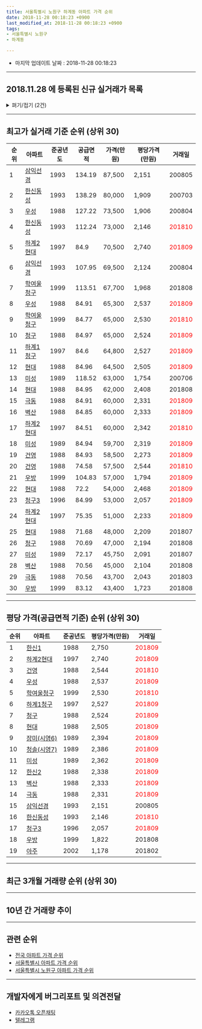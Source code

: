 ```yaml
---
title: 서울특별시 노원구 하계동 아파트 가격 순위
date: 2018-11-28 00:18:23 +0900
last_modified_at: 2018-11-28 00:18:23 +0900
tags:
- 서울특별시 노원구
- 하계동

---
```


* 마지막 업데이트 날짜 : 2018-11-28 00:18:23

---

## 2018.11.28 에 등록된 신규 실거래가 목록

<details>
<summary>펴기/접기 (2건)</summary>
<div markdown="1">

|아파트|준공년도|공급면적|가격(만원)|평당가격(만원)|거래일|
|---|---|---|---|---|---|
|[청솔(시영7)](https://search.naver.com/search.naver?query=%EC%84%9C%EC%9A%B8%ED%8A%B9%EB%B3%84%EC%8B%9C+%EB%85%B8%EC%9B%90%EA%B5%AC+%ED%95%98%EA%B3%84%EB%8F%99+%EC%B2%AD%EC%86%94%28%EC%8B%9C%EC%98%817%29)|1989|39.78|28,750|2,384|<span style="color:red">201811</span>|
|[한신동성](https://search.naver.com/search.naver?query=%EC%84%9C%EC%9A%B8%ED%8A%B9%EB%B3%84%EC%8B%9C+%EB%85%B8%EC%9B%90%EA%B5%AC+%ED%95%98%EA%B3%84%EB%8F%99+%ED%95%9C%EC%8B%A0%EB%8F%99%EC%84%B1)|1993|112.24|73,000|2,146|<span style="color:red">201810</span>|


</div>
</details>

---

## 최고가 실거래 기준 순위 (상위 30)


|순위|아파트|준공년도|공급면적|가격(만원)|평당가격(만원)|거래일|
|---|---|---|---|---|---|---|
|1|[삼익선경](https://search.naver.com/search.naver?query=%EC%84%9C%EC%9A%B8%ED%8A%B9%EB%B3%84%EC%8B%9C+%EB%85%B8%EC%9B%90%EA%B5%AC+%ED%95%98%EA%B3%84%EB%8F%99+%EC%82%BC%EC%9D%B5%EC%84%A0%EA%B2%BD)|1993|134.19|87,500|2,151|200805|
|2|[한신동성](https://search.naver.com/search.naver?query=%EC%84%9C%EC%9A%B8%ED%8A%B9%EB%B3%84%EC%8B%9C+%EB%85%B8%EC%9B%90%EA%B5%AC+%ED%95%98%EA%B3%84%EB%8F%99+%ED%95%9C%EC%8B%A0%EB%8F%99%EC%84%B1)|1993|138.29|80,000|1,909|200703|
|3|[우성](https://search.naver.com/search.naver?query=%EC%84%9C%EC%9A%B8%ED%8A%B9%EB%B3%84%EC%8B%9C+%EB%85%B8%EC%9B%90%EA%B5%AC+%ED%95%98%EA%B3%84%EB%8F%99+%EC%9A%B0%EC%84%B1)|1988|127.22|73,500|1,906|200804|
|4|[한신동성](https://search.naver.com/search.naver?query=%EC%84%9C%EC%9A%B8%ED%8A%B9%EB%B3%84%EC%8B%9C+%EB%85%B8%EC%9B%90%EA%B5%AC+%ED%95%98%EA%B3%84%EB%8F%99+%ED%95%9C%EC%8B%A0%EB%8F%99%EC%84%B1)|1993|112.24|73,000|2,146|<span style="color:red">201810</span>|
|5|[하계2현대](https://search.naver.com/search.naver?query=%EC%84%9C%EC%9A%B8%ED%8A%B9%EB%B3%84%EC%8B%9C+%EB%85%B8%EC%9B%90%EA%B5%AC+%ED%95%98%EA%B3%84%EB%8F%99+%ED%95%98%EA%B3%842%ED%98%84%EB%8C%80)|1997|84.9|70,500|2,740|<span style="color:red">201809</span>|
|6|[삼익선경](https://search.naver.com/search.naver?query=%EC%84%9C%EC%9A%B8%ED%8A%B9%EB%B3%84%EC%8B%9C+%EB%85%B8%EC%9B%90%EA%B5%AC+%ED%95%98%EA%B3%84%EB%8F%99+%EC%82%BC%EC%9D%B5%EC%84%A0%EA%B2%BD)|1993|107.95|69,500|2,124|200804|
|7|[학여울청구](https://search.naver.com/search.naver?query=%EC%84%9C%EC%9A%B8%ED%8A%B9%EB%B3%84%EC%8B%9C+%EB%85%B8%EC%9B%90%EA%B5%AC+%ED%95%98%EA%B3%84%EB%8F%99+%ED%95%99%EC%97%AC%EC%9A%B8%EC%B2%AD%EA%B5%AC)|1999|113.51|67,700|1,968|201808|
|8|[우성](https://search.naver.com/search.naver?query=%EC%84%9C%EC%9A%B8%ED%8A%B9%EB%B3%84%EC%8B%9C+%EB%85%B8%EC%9B%90%EA%B5%AC+%ED%95%98%EA%B3%84%EB%8F%99+%EC%9A%B0%EC%84%B1)|1988|84.91|65,300|2,537|<span style="color:red">201809</span>|
|9|[학여울청구](https://search.naver.com/search.naver?query=%EC%84%9C%EC%9A%B8%ED%8A%B9%EB%B3%84%EC%8B%9C+%EB%85%B8%EC%9B%90%EA%B5%AC+%ED%95%98%EA%B3%84%EB%8F%99+%ED%95%99%EC%97%AC%EC%9A%B8%EC%B2%AD%EA%B5%AC)|1999|84.77|65,000|2,530|<span style="color:red">201810</span>|
|10|[청구](https://search.naver.com/search.naver?query=%EC%84%9C%EC%9A%B8%ED%8A%B9%EB%B3%84%EC%8B%9C+%EB%85%B8%EC%9B%90%EA%B5%AC+%ED%95%98%EA%B3%84%EB%8F%99+%EC%B2%AD%EA%B5%AC)|1988|84.97|65,000|2,524|<span style="color:red">201809</span>|
|11|[하계1청구](https://search.naver.com/search.naver?query=%EC%84%9C%EC%9A%B8%ED%8A%B9%EB%B3%84%EC%8B%9C+%EB%85%B8%EC%9B%90%EA%B5%AC+%ED%95%98%EA%B3%84%EB%8F%99+%ED%95%98%EA%B3%841%EC%B2%AD%EA%B5%AC)|1997|84.6|64,800|2,527|<span style="color:red">201809</span>|
|12|[현대](https://search.naver.com/search.naver?query=%EC%84%9C%EC%9A%B8%ED%8A%B9%EB%B3%84%EC%8B%9C+%EB%85%B8%EC%9B%90%EA%B5%AC+%ED%95%98%EA%B3%84%EB%8F%99+%ED%98%84%EB%8C%80)|1988|84.96|64,500|2,505|<span style="color:red">201809</span>|
|13|[미성](https://search.naver.com/search.naver?query=%EC%84%9C%EC%9A%B8%ED%8A%B9%EB%B3%84%EC%8B%9C+%EB%85%B8%EC%9B%90%EA%B5%AC+%ED%95%98%EA%B3%84%EB%8F%99+%EB%AF%B8%EC%84%B1)|1989|118.52|63,000|1,754|200706|
|14|[현대](https://search.naver.com/search.naver?query=%EC%84%9C%EC%9A%B8%ED%8A%B9%EB%B3%84%EC%8B%9C+%EB%85%B8%EC%9B%90%EA%B5%AC+%ED%95%98%EA%B3%84%EB%8F%99+%ED%98%84%EB%8C%80)|1988|84.95|62,000|2,408|201808|
|15|[극동](https://search.naver.com/search.naver?query=%EC%84%9C%EC%9A%B8%ED%8A%B9%EB%B3%84%EC%8B%9C+%EB%85%B8%EC%9B%90%EA%B5%AC+%ED%95%98%EA%B3%84%EB%8F%99+%EA%B7%B9%EB%8F%99)|1988|84.91|60,000|2,331|<span style="color:red">201809</span>|
|16|[벽산](https://search.naver.com/search.naver?query=%EC%84%9C%EC%9A%B8%ED%8A%B9%EB%B3%84%EC%8B%9C+%EB%85%B8%EC%9B%90%EA%B5%AC+%ED%95%98%EA%B3%84%EB%8F%99+%EB%B2%BD%EC%82%B0)|1988|84.85|60,000|2,333|<span style="color:red">201809</span>|
|17|[하계2현대](https://search.naver.com/search.naver?query=%EC%84%9C%EC%9A%B8%ED%8A%B9%EB%B3%84%EC%8B%9C+%EB%85%B8%EC%9B%90%EA%B5%AC+%ED%95%98%EA%B3%84%EB%8F%99+%ED%95%98%EA%B3%842%ED%98%84%EB%8C%80)|1997|84.51|60,000|2,342|<span style="color:red">201810</span>|
|18|[미성](https://search.naver.com/search.naver?query=%EC%84%9C%EC%9A%B8%ED%8A%B9%EB%B3%84%EC%8B%9C+%EB%85%B8%EC%9B%90%EA%B5%AC+%ED%95%98%EA%B3%84%EB%8F%99+%EB%AF%B8%EC%84%B1)|1989|84.94|59,700|2,319|<span style="color:red">201809</span>|
|19|[건영](https://search.naver.com/search.naver?query=%EC%84%9C%EC%9A%B8%ED%8A%B9%EB%B3%84%EC%8B%9C+%EB%85%B8%EC%9B%90%EA%B5%AC+%ED%95%98%EA%B3%84%EB%8F%99+%EA%B1%B4%EC%98%81)|1988|84.93|58,500|2,273|<span style="color:red">201809</span>|
|20|[건영](https://search.naver.com/search.naver?query=%EC%84%9C%EC%9A%B8%ED%8A%B9%EB%B3%84%EC%8B%9C+%EB%85%B8%EC%9B%90%EA%B5%AC+%ED%95%98%EA%B3%84%EB%8F%99+%EA%B1%B4%EC%98%81)|1988|74.58|57,500|2,544|<span style="color:red">201810</span>|
|21|[우방](https://search.naver.com/search.naver?query=%EC%84%9C%EC%9A%B8%ED%8A%B9%EB%B3%84%EC%8B%9C+%EB%85%B8%EC%9B%90%EA%B5%AC+%ED%95%98%EA%B3%84%EB%8F%99+%EC%9A%B0%EB%B0%A9)|1999|104.83|57,000|1,794|<span style="color:red">201809</span>|
|22|[현대](https://search.naver.com/search.naver?query=%EC%84%9C%EC%9A%B8%ED%8A%B9%EB%B3%84%EC%8B%9C+%EB%85%B8%EC%9B%90%EA%B5%AC+%ED%95%98%EA%B3%84%EB%8F%99+%ED%98%84%EB%8C%80)|1988|72.2|54,000|2,468|<span style="color:red">201809</span>|
|23|[청구3](https://search.naver.com/search.naver?query=%EC%84%9C%EC%9A%B8%ED%8A%B9%EB%B3%84%EC%8B%9C+%EB%85%B8%EC%9B%90%EA%B5%AC+%ED%95%98%EA%B3%84%EB%8F%99+%EC%B2%AD%EA%B5%AC3)|1996|84.99|53,000|2,057|<span style="color:red">201809</span>|
|24|[하계2현대](https://search.naver.com/search.naver?query=%EC%84%9C%EC%9A%B8%ED%8A%B9%EB%B3%84%EC%8B%9C+%EB%85%B8%EC%9B%90%EA%B5%AC+%ED%95%98%EA%B3%84%EB%8F%99+%ED%95%98%EA%B3%842%ED%98%84%EB%8C%80)|1997|75.35|51,000|2,233|<span style="color:red">201809</span>|
|25|[현대](https://search.naver.com/search.naver?query=%EC%84%9C%EC%9A%B8%ED%8A%B9%EB%B3%84%EC%8B%9C+%EB%85%B8%EC%9B%90%EA%B5%AC+%ED%95%98%EA%B3%84%EB%8F%99+%ED%98%84%EB%8C%80)|1988|71.68|48,000|2,209|201807|
|26|[청구](https://search.naver.com/search.naver?query=%EC%84%9C%EC%9A%B8%ED%8A%B9%EB%B3%84%EC%8B%9C+%EB%85%B8%EC%9B%90%EA%B5%AC+%ED%95%98%EA%B3%84%EB%8F%99+%EC%B2%AD%EA%B5%AC)|1988|70.69|47,000|2,194|201808|
|27|[미성](https://search.naver.com/search.naver?query=%EC%84%9C%EC%9A%B8%ED%8A%B9%EB%B3%84%EC%8B%9C+%EB%85%B8%EC%9B%90%EA%B5%AC+%ED%95%98%EA%B3%84%EB%8F%99+%EB%AF%B8%EC%84%B1)|1989|72.17|45,750|2,091|201807|
|28|[벽산](https://search.naver.com/search.naver?query=%EC%84%9C%EC%9A%B8%ED%8A%B9%EB%B3%84%EC%8B%9C+%EB%85%B8%EC%9B%90%EA%B5%AC+%ED%95%98%EA%B3%84%EB%8F%99+%EB%B2%BD%EC%82%B0)|1988|70.56|45,000|2,104|201808|
|29|[극동](https://search.naver.com/search.naver?query=%EC%84%9C%EC%9A%B8%ED%8A%B9%EB%B3%84%EC%8B%9C+%EB%85%B8%EC%9B%90%EA%B5%AC+%ED%95%98%EA%B3%84%EB%8F%99+%EA%B7%B9%EB%8F%99)|1988|70.56|43,700|2,043|201803|
|30|[우방](https://search.naver.com/search.naver?query=%EC%84%9C%EC%9A%B8%ED%8A%B9%EB%B3%84%EC%8B%9C+%EB%85%B8%EC%9B%90%EA%B5%AC+%ED%95%98%EA%B3%84%EB%8F%99+%EC%9A%B0%EB%B0%A9)|1999|83.12|43,400|1,723|201808|


---

## 평당 가격(공급면적 기준) 순위 (상위 30)


|순위|아파트|준공년도|평당가격(만원)|거래일|
|---|---|---|---|---|
|1|[한신1](https://search.naver.com/search.naver?query=%EC%84%9C%EC%9A%B8%ED%8A%B9%EB%B3%84%EC%8B%9C+%EB%85%B8%EC%9B%90%EA%B5%AC+%ED%95%98%EA%B3%84%EB%8F%99+%ED%95%9C%EC%8B%A01)|1988|2,750|<span style="color:red">201809</span>|
|2|[하계2현대](https://search.naver.com/search.naver?query=%EC%84%9C%EC%9A%B8%ED%8A%B9%EB%B3%84%EC%8B%9C+%EB%85%B8%EC%9B%90%EA%B5%AC+%ED%95%98%EA%B3%84%EB%8F%99+%ED%95%98%EA%B3%842%ED%98%84%EB%8C%80)|1997|2,740|<span style="color:red">201809</span>|
|3|[건영](https://search.naver.com/search.naver?query=%EC%84%9C%EC%9A%B8%ED%8A%B9%EB%B3%84%EC%8B%9C+%EB%85%B8%EC%9B%90%EA%B5%AC+%ED%95%98%EA%B3%84%EB%8F%99+%EA%B1%B4%EC%98%81)|1988|2,544|<span style="color:red">201810</span>|
|4|[우성](https://search.naver.com/search.naver?query=%EC%84%9C%EC%9A%B8%ED%8A%B9%EB%B3%84%EC%8B%9C+%EB%85%B8%EC%9B%90%EA%B5%AC+%ED%95%98%EA%B3%84%EB%8F%99+%EC%9A%B0%EC%84%B1)|1988|2,537|<span style="color:red">201809</span>|
|5|[학여울청구](https://search.naver.com/search.naver?query=%EC%84%9C%EC%9A%B8%ED%8A%B9%EB%B3%84%EC%8B%9C+%EB%85%B8%EC%9B%90%EA%B5%AC+%ED%95%98%EA%B3%84%EB%8F%99+%ED%95%99%EC%97%AC%EC%9A%B8%EC%B2%AD%EA%B5%AC)|1999|2,530|<span style="color:red">201810</span>|
|6|[하계1청구](https://search.naver.com/search.naver?query=%EC%84%9C%EC%9A%B8%ED%8A%B9%EB%B3%84%EC%8B%9C+%EB%85%B8%EC%9B%90%EA%B5%AC+%ED%95%98%EA%B3%84%EB%8F%99+%ED%95%98%EA%B3%841%EC%B2%AD%EA%B5%AC)|1997|2,527|<span style="color:red">201809</span>|
|7|[청구](https://search.naver.com/search.naver?query=%EC%84%9C%EC%9A%B8%ED%8A%B9%EB%B3%84%EC%8B%9C+%EB%85%B8%EC%9B%90%EA%B5%AC+%ED%95%98%EA%B3%84%EB%8F%99+%EC%B2%AD%EA%B5%AC)|1988|2,524|<span style="color:red">201809</span>|
|8|[현대](https://search.naver.com/search.naver?query=%EC%84%9C%EC%9A%B8%ED%8A%B9%EB%B3%84%EC%8B%9C+%EB%85%B8%EC%9B%90%EA%B5%AC+%ED%95%98%EA%B3%84%EB%8F%99+%ED%98%84%EB%8C%80)|1988|2,505|<span style="color:red">201809</span>|
|9|[장미(시영6)](https://search.naver.com/search.naver?query=%EC%84%9C%EC%9A%B8%ED%8A%B9%EB%B3%84%EC%8B%9C+%EB%85%B8%EC%9B%90%EA%B5%AC+%ED%95%98%EA%B3%84%EB%8F%99+%EC%9E%A5%EB%AF%B8%28%EC%8B%9C%EC%98%816%29)|1989|2,394|<span style="color:red">201809</span>|
|10|[청솔(시영7)](https://search.naver.com/search.naver?query=%EC%84%9C%EC%9A%B8%ED%8A%B9%EB%B3%84%EC%8B%9C+%EB%85%B8%EC%9B%90%EA%B5%AC+%ED%95%98%EA%B3%84%EB%8F%99+%EC%B2%AD%EC%86%94%28%EC%8B%9C%EC%98%817%29)|1989|2,386|<span style="color:red">201809</span>|
|11|[미성](https://search.naver.com/search.naver?query=%EC%84%9C%EC%9A%B8%ED%8A%B9%EB%B3%84%EC%8B%9C+%EB%85%B8%EC%9B%90%EA%B5%AC+%ED%95%98%EA%B3%84%EB%8F%99+%EB%AF%B8%EC%84%B1)|1989|2,362|<span style="color:red">201809</span>|
|12|[한신2](https://search.naver.com/search.naver?query=%EC%84%9C%EC%9A%B8%ED%8A%B9%EB%B3%84%EC%8B%9C+%EB%85%B8%EC%9B%90%EA%B5%AC+%ED%95%98%EA%B3%84%EB%8F%99+%ED%95%9C%EC%8B%A02)|1988|2,338|<span style="color:red">201809</span>|
|13|[벽산](https://search.naver.com/search.naver?query=%EC%84%9C%EC%9A%B8%ED%8A%B9%EB%B3%84%EC%8B%9C+%EB%85%B8%EC%9B%90%EA%B5%AC+%ED%95%98%EA%B3%84%EB%8F%99+%EB%B2%BD%EC%82%B0)|1988|2,333|<span style="color:red">201809</span>|
|14|[극동](https://search.naver.com/search.naver?query=%EC%84%9C%EC%9A%B8%ED%8A%B9%EB%B3%84%EC%8B%9C+%EB%85%B8%EC%9B%90%EA%B5%AC+%ED%95%98%EA%B3%84%EB%8F%99+%EA%B7%B9%EB%8F%99)|1988|2,331|<span style="color:red">201809</span>|
|15|[삼익선경](https://search.naver.com/search.naver?query=%EC%84%9C%EC%9A%B8%ED%8A%B9%EB%B3%84%EC%8B%9C+%EB%85%B8%EC%9B%90%EA%B5%AC+%ED%95%98%EA%B3%84%EB%8F%99+%EC%82%BC%EC%9D%B5%EC%84%A0%EA%B2%BD)|1993|2,151|200805|
|16|[한신동성](https://search.naver.com/search.naver?query=%EC%84%9C%EC%9A%B8%ED%8A%B9%EB%B3%84%EC%8B%9C+%EB%85%B8%EC%9B%90%EA%B5%AC+%ED%95%98%EA%B3%84%EB%8F%99+%ED%95%9C%EC%8B%A0%EB%8F%99%EC%84%B1)|1993|2,146|<span style="color:red">201810</span>|
|17|[청구3](https://search.naver.com/search.naver?query=%EC%84%9C%EC%9A%B8%ED%8A%B9%EB%B3%84%EC%8B%9C+%EB%85%B8%EC%9B%90%EA%B5%AC+%ED%95%98%EA%B3%84%EB%8F%99+%EC%B2%AD%EA%B5%AC3)|1996|2,057|<span style="color:red">201809</span>|
|18|[우방](https://search.naver.com/search.naver?query=%EC%84%9C%EC%9A%B8%ED%8A%B9%EB%B3%84%EC%8B%9C+%EB%85%B8%EC%9B%90%EA%B5%AC+%ED%95%98%EA%B3%84%EB%8F%99+%EC%9A%B0%EB%B0%A9)|1999|1,822|201808|
|19|[아주](https://search.naver.com/search.naver?query=%EC%84%9C%EC%9A%B8%ED%8A%B9%EB%B3%84%EC%8B%9C+%EB%85%B8%EC%9B%90%EA%B5%AC+%ED%95%98%EA%B3%84%EB%8F%99+%EC%95%84%EC%A3%BC)|2002|1,178|201802|


---

## 최근 3개월 거래량 순위 (상위 30)


<div style="width:100%;">
    <canvas id="deal_count_ranking" height="250"></canvas>
</div>


<script>
new Chart(document.getElementById("deal_count_ranking"), {
    type: 'horizontalBar',
    data: {
        labels: ['장미(시영6)', '청솔(시영7)', '하계1청구', '건영', '청구', '하계2현대', '학여울청구', '한신1', '우방', '현대', '한신2', '미성', '극동', '우성', '한신동성', '삼익선경', '벽산', '청구3'],
        datasets: [{
            label: '실거래 수',
            data: [29, 12, 10, 9, 9, 9, 5, 5, 5, 4, 3, 3, 2, 2, 2, 2, 1, 1],
            borderColor: "rgba(255, 0, 128, 1)",
            backgroundColor: "rgba(255, 0, 128, 0.5)",
            fill: false,
        }]
    },
    options: {
        responsive: true,
        title: {
            display: true,
            text: '최근 3개월 거래량 순위'
        },
        tooltips: {
            mode: 'index',
            intersect: false,
            callbacks: {
                title: function(tooltipItems, data) {
                    return "실거래 수:";
                },
                label: function(tooltipItem, data) {
                    return data.labels[tooltipItem.index] + ": " + tooltipItem.xLabel;
                }
            }
        },
        hover: {
            mode: 'nearest',
            intersect: true
        },
        scales: {
            xAxes: [{
                display: true,
                scaleLabel: {
                    display: true,
                    labelString: '실거래 수'
                },
                ticks: {
                    suggestedMin: 0,
                }
            }],
            yAxes: [{
                display: true,
                ticks: {
                    autoSkip: false,
                    callback: function(value, index, values) {
                        if (value.length > 15)
                            return value.substr(0, 13) + "...";
                        else
                            return value;
                    }
                },
                scaleLabel: {
                    display: false,
                }
            }]
        }
    }
});

</script>


---

## 10년 간 거래량 추이


<div style="width:100%;">
    <canvas id="deal_progress" height="250"></canvas>
</div>

<script>
new Chart(document.getElementById("deal_progress"), {
    type: 'line',
    data: {
        labels: ['200811','200812','200901','200902','200903','200904','200905','200906','200907','200908','200909','200910','200911','200912','201001','201002','201003','201004','201005','201006','201007','201008','201009','201010','201011','201012','201101','201102','201103','201104','201105','201106','201107','201108','201109','201110','201111','201112','201201','201202','201203','201204','201205','201206','201207','201208','201209','201210','201211','201212','201301','201302','201303','201304','201305','201306','201307','201308','201309','201310','201311','201312','201401','201402','201403','201404','201405','201406','201407','201408','201409','201410','201411','201412','201501','201502','201503','201504','201505','201506','201507','201508','201509','201510','201511','201512','201601','201602','201603','201604','201605','201606','201607','201608','201609','201610','201611','201612','201701','201702','201703','201704','201705','201706','201707','201708','201709','201710','201711','201712','201801','201802','201803','201804','201805','201806','201807','201808','201809','201810','201811'],
        datasets: [{
            label: '실거래 수',
            pointRadius: 1,
            data: [4, 9, 21, 50, 38, 68, 57, 99, 65, 95, 56, 45, 33, 45, 48, 35, 33, 28, 19, 16, 14, 17, 28, 59, 79, 85, 69, 54, 50, 39, 33, 32, 38, 52, 42, 42, 39, 29, 32, 34, 20, 26, 29, 27, 25, 30, 40, 63, 54, 42, 31, 45, 57, 64, 70, 69, 45, 55, 108, 65, 66, 73, 64, 62, 71, 53, 38, 57, 71, 88, 117, 72, 61, 63, 82, 92, 123, 100, 85, 93, 97, 86, 102, 106, 79, 48, 53, 54, 75, 84, 90, 137, 90, 77, 98, 132, 42, 37, 27, 63, 76, 65, 123, 141, 178, 41, 40, 56, 60, 52, 126, 103, 91, 39, 38, 44, 86, 159, 73, 37, 3],
            borderColor: "rgba(255, 201, 14, 1)",
            backgroundColor: "rgba(255, 201, 14, 0.5)",
            fill: true,
        }]
    },
    options: {
        responsive: true,
        title: {
            display: true,
            text: '10년간 거래량 추이'
        },
        tooltips: {
            mode: 'index',
            intersect: false,
        },
        hover: {
            mode: 'nearest',
            intersect: true
        },
        scales: {
            xAxes: [{
                display: true,
                scaleLabel: {
                    display: true,
                    labelString: '년/월'
                }
            }],
            yAxes: [{
                display: true,
                ticks: {
                    suggestedMin: 0,
                },
                scaleLabel: {
                    display: true,
                    labelString: '실거래 수'
                }
            }]
        }
    }
});

</script>


---

## 관련 순위

- [전국 아파트 가격 순위](https://inasie.github.io/apt-ranking/전국)
- [서울특별시 아파트 가격 순위](https://inasie.github.io/apt-ranking/서울특별시)
- [서울특별시 노원구 아파트 가격 순위](https://inasie.github.io/apt-ranking/서울특별시-노원구)


---

## 개발자에게 버그리포트 및 의견전달

- [카카오톡 오픈채팅](https://open.kakao.com/o/gLJUAP4)
- [텔레그램](https://t.me/inasie)

